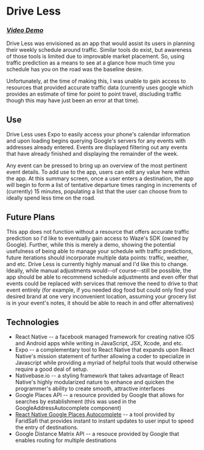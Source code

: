 # Drive Less
### *[Video Demo](https://drive.google.com/open?id=14KKw43fZn2rYURZgpifnEibeqVCP45OE)*

Drive Less was envisioned as an app that would assist its users in planning their weekly schedule around traffic. Similar tools do exist, but awareness of those tools is limited due to improvable market placement. So, using traffic prediction as a means to see at a glance how much time you schedule has you on the road was the baseline desire.

Unfortunately, at the time of making this, I was unable to gain access to resources that provided accurate traffic data (currently uses google which provides an estimate of time for point to point travel, discluding traffic though this may have just been an error at that time).


## Use

Drive Less uses Expo to easily access your phone's calendar information and upon loading begins querying Google's servers for any events with addresses already entered. Events are displayed filtering out any events that have already finished and displaying the remainder of the week.

Any event can be pressed to bring up an overview of the most pertinent event details. To add use to the app, users can edit any value here within the app. At this summary screen, once a user enters a destination, the app will begin to form a list of tentative departure times ranging in increments of (currently) 15 minutes, populating a list that the user can choose from to ideally spend less time on the road.

## Future Plans

This app does not function without a resource that offers accurate traffic prediction so I'd like to eventually gain access to Waze's SDK (owned by Google).
Further, while this is merely a demo, showing the potential usefulness of being able to manage your schedule with traffic predictions, future iterations should incorporate multiple data points: traffic, weather, and etc.
Drive Less is currently highly manual and I'd like this to change. Ideally, while manual adjustments would--of course--still be possible, the app should be able to recommend schedule adjustments and even offer that events could be replaced with services that remove the need to drive to that event entirely (for example, if you needed dog food but could only find your desired brand at one very inconvenient location, assuming your grocery list is in your event's notes, it should be able to reach in and offer alternatives)

## Technologies
* React Native -- a facebook managed framework for creating native iOS and Android apps while writing in JavaScript, JSX, Xcode, and etc.
* Expo -- a complementary tool to React Native that expands upon React Native's mission statement of further allowing a coder to specialize in Javascript while providing a myriad of helpful tools that would otherwise require a good deal of setup.
* Nativebase.io -- a styling framework that takes advantage of React Native's highly modularized nature to enhance and quicken the programmer's ability to create smooth, attractive interfaces
* Google Places API -- a resource provided by Google that allows for searches by establishment (this was used in the GoogleAddressAutocomplete component)
* [React Native Google Places Autocomplete](https://github.com/FaridSafi/react-native-google-places-autocomplete) -- a tool provided by FaridSafi that provides instant to instant updates to user input to speed the entry of destinations.
* Google Distance Matrix API -- a resouce provided by Google that enables routing for multiple destinations